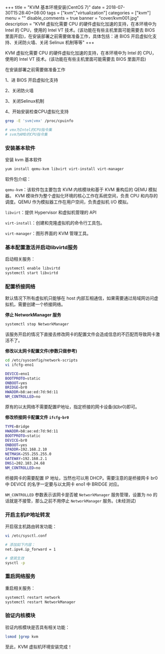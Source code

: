 +++
title = "KVM 基本环境安装(CentOS 7)"
date = 2018-07-30T15:28:40+08:00
tags = ["kvm","virtualization"]
categories = ["kvm"]
menu = ""
disable_comments = true
banner = "cover/kvm001.jpg"
description = "KVM 虚拟化需要 CPU 的硬件虚拟化加速的支持，在本环境中为 Intel 的 CPU，使用的 Intel VT 技术。(该功能在有些主机里面可能需要去 BIOS 里面开启)，在安装部署之前需要做准备工作，具体包括：进 BIOS 开启虚拟化支持、关闭防火墙、关闭 Selinux 机制等等"
+++

KVM 虚拟化需要 CPU 的硬件虚拟化加速的支持，在本环境中为 Intel 的 CPU，使用的 Intel VT 技术。(该功能在有些主机里面可能需要去 BIOS 里面开启)

在安装部署之前需要做准备工作

1、进 BIOS 开启虚拟化支持

2、关闭防火墙

3、关闭Selinux机制

4、开始安装检查CPU虚拟化支持

```bash
grep -E 'svm|vmx' /proc/cpuinfo

# vmx为Intel的CPU指令集
# svm为AMD的CPU指令集
```


### 安装基本软件

安装 kvm 基本软件

```bash
yum install qemu-kvm libvirt virt-install virt-manager
```
软件包介绍：

`qemu-kvm`：该软件包主要包含 KVM 内核模块和基于 KVM 重构后的 QEMU 模拟器。 KVM 模块作为整个虚拟化环境的核心工作在系统空间，负责 CPU 和内存的调度。QEMU 作为模拟器工作在用户空间，负责虚拟机 I/O 模拟。

`libvirt`：提供 Hypervisor 和虚拟机管理的 API

`virt-install`：创建和克隆虚拟机的命令行工具包。

`virt-manager`：图形界面的 KVM 管理工具。



### 基本配置激活并启动libvirtd服务

启动相关服务：

```bash
systemctl enable libvirtd
systemctl start libvirtd
```


### 配置桥接网络

默认情况下所有虚拟机只能够在 host 内部互相通信，如果需要通过局域网访问虚拟机，需要创建一个桥接网络。

**停止 NetworkManager 服务**

```bash
systemctl stop NetworkManager
```
该服务开启的情况下直接去修改网卡的配置文件会造成信息的不匹配而导致网卡激活不了。

**修改以太网卡配置文件(参数只做参考)**

```bash
cd /etc/sysconfig/network-scripts
vi ifcfg-eno1
```

```bash
DEVICE=eno1
BOOTPROTO=static
ONBOOT=yes
BRIDGE=br0
HWADDR=b8:ae:ed:7d:9d:11
NM_CONTROLLED=no
```
原有的以太网络不需要配置IP地址，指定桥接的网卡设备(如br0)即可。

**修改桥接网卡配置文件 `ifcfg-br0`**

```bash
TYPE=Bridge
HWADDR=b8:ae:ed:7d:9d:11
BOOTPROTO=static
DEVICE=br0
ONBOOT=yes
IPADDR=192.168.2.10
NETMASK=255.255.255.0
GATEWAY=192.168.2.1
DNS1=202.103.24.68
NM_CONTROLLED=no
```
桥接网卡的需要配置 IP 地址，当然也可以用 DHCP。需要注意的是桥接网卡 br0 中 DEVICE 的名字一定要与以太网卡 eno1 中 BRIDGE 对应。

`NM_CONTROLLED` 参数表示该网卡是否被 `NetworkManager` 服务管理，设置为 no 的话就是不接管，那么之前不用停止 `NetworkManager` 服务。(未经测试)



### 开启主机IP地址转发

开启宿主机路由转发功能：

```bash
vi /etc/sysctl.conf

# 添加如下内容：
net.ipv4.ip_forward = 1

# 使其生效
sysctl -p
```


### 重启网络服务

重启相关服务：

```bash
systemctl restart network
systemctl restart NetworkManager
```


### 验证内核模块

验证内核模块是否具有相关功能：

```bash
lsmod |grep kvm
```
至此，KVM 虚拟机环境安装完成！